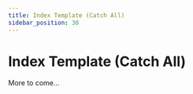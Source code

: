 ```yaml
---
title: Index Template (Catch All)
sidebar_position: 30
---
```


# Index Template (Catch All)

More to come... 